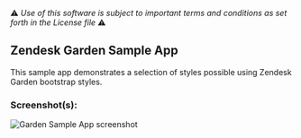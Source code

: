 :warning: *Use of this software is subject to important terms and conditions as set forth in the License file* :warning:

## Zendesk Garden Sample App

This sample app demonstrates a selection of styles possible using Zendesk Garden bootstrap styles.

### Screenshot(s):
![Garden Sample App screenshot](https://cloud.githubusercontent.com/assets/153219/21628408/6759a05c-d273-11e6-899c-df70548ce2a9.png)
